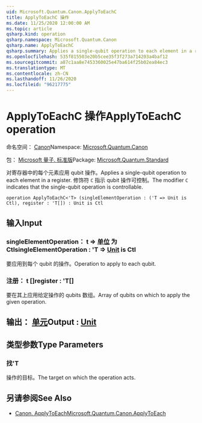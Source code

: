 ```yaml
---
uid: Microsoft.Quantum.Canon.ApplyToEachC
title: ApplyToEachC 操作
ms.date: 11/25/2020 12:00:00 AM
ms.topic: article
qsharp.kind: operation
qsharp.namespace: Microsoft.Quantum.Canon
qsharp.name: ApplyToEachC
qsharp.summary: Applies a single-qubit operation to each element in a register. The modifier `C` indicates that the single-qubit operation is controllable.
ms.openlocfilehash: 535f815503e20b5cee35f3f273a714203a4baf12
ms.sourcegitcommit: a87c1aa8e7453360025e47ba614f25b02ea84ec3
ms.translationtype: MT
ms.contentlocale: zh-CN
ms.lasthandoff: 11/26/2020
ms.locfileid: "96217775"
---
```

# <a name="applytoeachc-operation"></a><span data-ttu-id="3464f-102">ApplyToEachC 操作</span><span class="sxs-lookup"><span data-stu-id="3464f-102">ApplyToEachC operation</span></span>

<span data-ttu-id="3464f-103">命名空间： [Canon](xref:Microsoft.Quantum.Canon)</span><span class="sxs-lookup"><span data-stu-id="3464f-103">Namespace: [Microsoft.Quantum.Canon](xref:Microsoft.Quantum.Canon)</span></span>

<span data-ttu-id="3464f-104">包： [Microsoft 量子. 标准版](https://nuget.org/packages/Microsoft.Quantum.Standard)</span><span class="sxs-lookup"><span data-stu-id="3464f-104">Package: [Microsoft.Quantum.Standard](https://nuget.org/packages/Microsoft.Quantum.Standard)</span></span>


<span data-ttu-id="3464f-105">对寄存器中的每个元素应用 qubit 操作。</span><span class="sxs-lookup"><span data-stu-id="3464f-105">Applies a single-qubit operation to each element in a register.</span></span>
<span data-ttu-id="3464f-106">修饰符 `C` 指示 qubit 操作可控制。</span><span class="sxs-lookup"><span data-stu-id="3464f-106">The modifier `C` indicates that the single-qubit operation is controllable.</span></span>

```qsharp
operation ApplyToEachC<'T> (singleElementOperation : ('T => Unit is Ctl), register : 'T[]) : Unit is Ctl
```


## <a name="input"></a><span data-ttu-id="3464f-107">输入</span><span class="sxs-lookup"><span data-stu-id="3464f-107">Input</span></span>

### <a name="singleelementoperation--t--unit--is-ctl"></a><span data-ttu-id="3464f-108">singleElementOperation： t => [单位](xref:microsoft.quantum.lang-ref.unit)  为 Ctl</span><span class="sxs-lookup"><span data-stu-id="3464f-108">singleElementOperation : 'T => [Unit](xref:microsoft.quantum.lang-ref.unit)  is Ctl</span></span>

<span data-ttu-id="3464f-109">要应用到每个 qubit 的操作。</span><span class="sxs-lookup"><span data-stu-id="3464f-109">Operation to apply to each qubit.</span></span>


### <a name="register--t"></a><span data-ttu-id="3464f-110">注册： t []</span><span class="sxs-lookup"><span data-stu-id="3464f-110">register : 'T[]</span></span>

<span data-ttu-id="3464f-111">要在其上应用给定操作的 qubits 数组。</span><span class="sxs-lookup"><span data-stu-id="3464f-111">Array of qubits on which to apply the given operation.</span></span>



## <a name="output--unit"></a><span data-ttu-id="3464f-112">输出： [单元](xref:microsoft.quantum.lang-ref.unit)</span><span class="sxs-lookup"><span data-stu-id="3464f-112">Output : [Unit](xref:microsoft.quantum.lang-ref.unit)</span></span>



## <a name="type-parameters"></a><span data-ttu-id="3464f-113">类型参数</span><span class="sxs-lookup"><span data-stu-id="3464f-113">Type Parameters</span></span>

### <a name="t"></a><span data-ttu-id="3464f-114">找</span><span class="sxs-lookup"><span data-stu-id="3464f-114">'T</span></span>

<span data-ttu-id="3464f-115">操作的目标。</span><span class="sxs-lookup"><span data-stu-id="3464f-115">The target on which the operation acts.</span></span>

## <a name="see-also"></a><span data-ttu-id="3464f-116">另请参阅</span><span class="sxs-lookup"><span data-stu-id="3464f-116">See Also</span></span>

- [<span data-ttu-id="3464f-117">Canon. ApplyToEach</span><span class="sxs-lookup"><span data-stu-id="3464f-117">Microsoft.Quantum.Canon.ApplyToEach</span></span>](xref:Microsoft.Quantum.Canon.ApplyToEach)